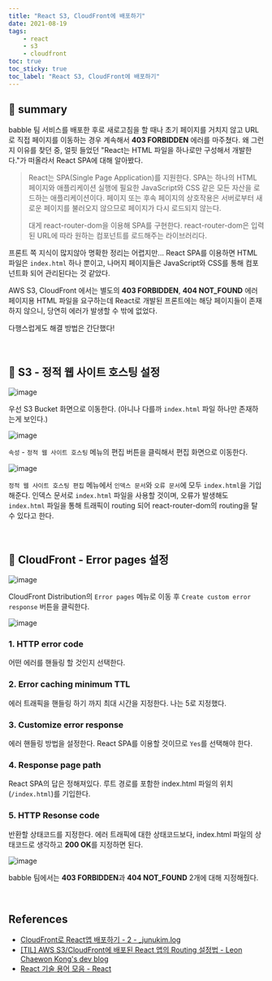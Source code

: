 ```yaml
---
title: "React S3, CloudFront에 배포하기"
date: 2021-08-19
tags:
    - react
    - s3
    - cloudfront
toc: true
toc_sticky: true 
toc_label: "React S3, CloudFront에 배포하기"
---
```


## 💎 summary
babble 팀 서비스를 배포한 후로 새로고침을 할 때나 초기 페이지를 거치지 않고 URL로 직접 페이지를 이동하는 경우
계속해서 **403 FORBIDDEN** 에러를 마주쳤다. 왜 그런지 이유를 찾던 중, 얼핏 들었던 "React는 
HTML 파일을 하나로만 구성해서 개발한다."가 떠올라서 React SPA에 대해 알아봤다.

> React는 SPA(Single Page Application)를 지원한다. SPA는 하나의 HTML 페이지와 애플리케이션 실행에 필요한 JavaScript와 CSS 같은 모든 자산을 로드하는 애플리케이션이다. 
페이지 또는 후속 페이지의 상호작용은 서버로부터 새로운 페이지를 불러오지 않으므로 페이지가 다시 로드되지 않는다.
>
> 대게 react-router-dom을 이용해 SPA를 구현한다.
> react-router-dom은 입력된 URL에 따라 원하는 컴포넌트를 로드해주는 라이브러리다.

프론트 쪽 지식이 많지않아 명확한 정리는 어렵지만... React SPA를 이용하면 HTML 파일은 `index.html` 하나 뿐이고, 나머지 페이지들은 JavaScript와 CSS를 통해 컴포넌트화 되어 관리된다는 것 같았다.

AWS S3, CloudFront 에서는 별도의 **403 FORBIDDEN**, **404 NOT_FOUND** 에러 페이지용 HTML 파일을 요구하는데 React로 개발된 프론트에는 해당 페이지들이 존재하지 않으니, 당연히 에러가 발생할 수 밖에 없었다.

다행스럽게도 해결 방법은 간단했다!

<br>

## 💎 S3 - 정적 웹 사이트 호스팅 설정
![image](https://user-images.githubusercontent.com/37354145/129546614-2fa24a60-6702-4ab8-b287-42f377408223.png)

우선 S3 Bucket 화면으로 이동한다. (아니나 다를까 `index.html` 파일 하나만 존재하는게 보인다.)

![image](https://user-images.githubusercontent.com/37354145/129546624-e8fe1d1f-0e6e-4b88-b09d-8240a064a2ee.png)

`속성` - `정적 웹 사이트 호스팅` 메뉴의 편집 버튼을 클릭해서 편집 화면으로 이동한다.

![image](https://user-images.githubusercontent.com/37354145/129546632-75dcb8c0-c6ee-40e1-98d3-61e35304a378.png)

`정적 웹 사이트 호스팅 편집` 메뉴에서 `인덱스 문서`와 `오류 문서`에 모두 `index.html`을 기입해준다. 
인덱스 문서로 `index.html` 파일을 사용할 것이며, 오류가 발생해도 `index.html` 파일을 통해 트래픽이 
routing 되어 react-router-dom의 routing을 탈 수 있다고 한다.

<br>

## 💎 CloudFront - Error pages 설정
![image](https://user-images.githubusercontent.com/37354145/129546646-e0eb43a1-78e2-4d77-8861-739d26c22351.png)

CloudFront Distribution의 `Error pages` 메뉴로 이동 후 `Create custom error response` 버튼을 클릭한다.

![image](https://user-images.githubusercontent.com/37354145/129546658-fbcef56d-f87d-4782-a099-b211e7084554.png)

### 1. HTTP error code
어떤 에러를 핸들링 할 것인지 선택한다.

### 2.  Error caching minimum TTL
에러 트래픽을 핸들링 하기 까지 최대 시간을 지정한다. 나는 5로 지정했다.

### 3. Customize error response
에러 핸들링 방법을 설정한다. React SPA를 이용할 것이므로 `Yes`를 선택해야 한다.

### 4. Response page path
React SPA의 답은 정해져있다. 루트 경로를 포함한 index.html 파일의 위치(`/index.html`)를 기입한다.

### 5. HTTP Resonse code
반환할 상태코드를 지정한다. 에러 트래픽에 대한 상태코드보다, index.html 파일의 상태코드로 생각하고 **200 OK**를 지정하면 된다.

![image](https://user-images.githubusercontent.com/37354145/129546674-22220c3c-a093-4de8-a5ed-1f0fbce8f590.png)

babble 팀에서는 **403 FORBIDDEN**과 **404 NOT_FOUND** 2개에 대해 지정해줬다.

<br>

## References
- [CloudFront로 React앱 배포하기 - 2 - _junukim.log](https://velog.io/@_junukim/CloudFront%EB%A1%9C-React%EC%95%B1-%EB%B0%B0%ED%8F%AC%ED%95%98%EA%B8%B0-2)
- [[TIL] AWS S3/CloudFront에 배포된 React 앱의 Routing 설정법 - Leon Chaewon Kong's dev blog](https://chaewonkong.github.io/posts/til-react-router-s3-cloudfront.html)
- [React 기술 용어 모음 - React](https://ko.reactjs.org/docs/glossary.html)
